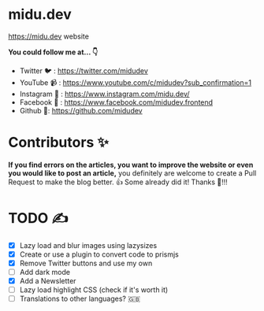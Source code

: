 # midu.dev

https://midu.dev website

**You could follow me at... 👇**

* Twitter 🐦 : https://twitter.com/midudev
* YouTube 📹 : https://www.youtube.com/c/midudev?sub_confirmation=1
* Instagram 📸 : https://www.instagram.com/midu.dev/
* Facebook 💬 : https://www.facebook.com/midudev.frontend
* Github 🐙: https://github.com/midudev

# Contributors ✨

**If you find errors on the articles, you want to improve the website or even you would like to post an article,** you definitely are welcome to create a Pull Request to make the blog better. 👍 Some already did it! Thanks 🙇‍!!!

# TODO ✍️
- [x] Lazy load and blur images using lazysizes
- [x] Create or use a plugin to convert code to prismjs
- [x] Remove Twitter buttons and use my own
- [ ] Add dark mode
- [x] Add a Newsletter
- [ ] Lazy load highlight CSS (check if it's worth it)
- [ ] Translations to other languages? 🇬🇧
